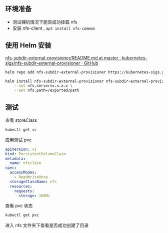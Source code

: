 ## 环境准备

- 测试裸机情况下能否成功挂载 nfs
- 安装 nfs-client , `apt install nfs-common`

## 使用 Helm 安装

[nfs-subdir-external-provisioner/README.md at master · kubernetes-sigs/nfs-subdir-external-provisioner · GitHub](https://github.com/kubernetes-sigs/nfs-subdir-external-provisioner/blob/master/charts/nfs-subdir-external-provisioner/README.md)

```bash
helm repo add nfs-subdir-external-provisioner https://kubernetes-sigs.github.io/nfs-subdir-external-provisioner/

helm install nfs-subdir-external-provisioner nfs-subdir-external-provisioner/nfs-subdir-external-provisioner \
    --set nfs.server=x.x.x.x \
    --set nfs.path=/exported/path
```

## 测试

查看 storeClass

```bash
kubectl get sc
```

应用测试 pvc

```yaml
apiVersion: v1
kind: PersistentVolumeClaim
metadata:
  name: nfsclaim
spec:
  accessModes:
    - ReadWriteOnce
  storageClassName: nfs
  resources:
    requests:
      storage: 100Mi
```

查看 pvc 状态

```bash
kubectl get pvc
```

进入 nfs 文件夹下查看是否成功创建了目录